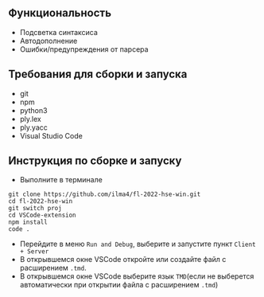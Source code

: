 ## Функциональность

* Подсветка синтаксиса
* Автодополнение
* Ошибки/предупреждения от парсера

## Требования для сборки и запуска

* git
* npm
* python3
* ply.lex 
* ply.yacc
* Visual Studio Code

## Инструкция по сборке и запуску

* Выполните в терминале
```
git clone https://github.com/ilma4/fl-2022-hse-win.git
cd fl-2022-hse-win
git switch proj
cd VSCode-extension
npm install 
code .
```

* Перейдите в меню `Run and Debug`, выберите и запустите пункт `Client + Server`
* В открывшемся окне VSCode откройте или создайте файл с расширением `.tmd`.
* В открывшемся окне VSCode выберите язык `TMD`(если не выберется автоматически при открытии файла с расширением `.tmd`)
